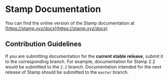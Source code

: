 # Stamp Documentation

You can find the online version of the Stamp documentation at [https://stamp.xyz/docs](https://stamp.xyz/docs)

## Contribution Guidelines

If you are submitting documentation for the **current stable release**, submit it to the corresponding branch. For example, documentation for Stamp 2.2 would be submitted to the `2.2` branch. Documentation intended for the next release of Stamp should be submitted to the `master` branch.
